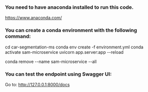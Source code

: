 ### You need to have anaconda installed to run this code.
https://www.anaconda.com/

### You can create a conda environment with the following command:
cd car-segmentation-ms
conda env create -f environment.yml
conda activate sam-microservice
uvicorn app.server:app --reload

conda remove --name sam-microservice --all

### You can test the endpoint using Swagger UI:
Go to: http://127.0.0.1:8000/docs

